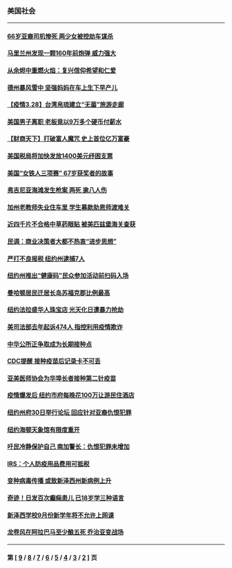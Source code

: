 ### 美国社会
---
#### [66岁亚裔司机惨死 两少女被控劫车谋杀](../../pages/ncid1078160/n12841600.md) 
#### [马里兰州发现一颗160年前炮弹 威力强大](../../pages/ncid1078160/n12841530.md) 
#### [从余烬中重燃火焰：复兴信仰希望和仁爱](../../pages/ncid1078160/n12841110.md) 
#### [德州暴风雪中 坚强妈妈在车上生下早产儿](../../pages/ncid1078160/n12841109.md) 
#### [【疫情3.28】台湾帛琉建立“无菌”旅游走廊](../../pages/ncid1078160/n12840844.md) 
#### [美国男子离职 老板竟以9万多个硬币付薪水](../../pages/ncid1078160/n12840882.md) 
#### [【财商天下】打破富人魔咒 史上首位亿万富豪](../../pages/ncid1078160/n12839719.md) 
#### [美国税局将加快发放1400美元纾困支票](../../pages/ncid1078160/n12840164.md) 
#### [美国“女铁人三项赛” 67岁获奖者的故事](../../pages/ncid1078160/n12839975.md) 
#### [弗吉尼亚海滩发生枪案 两死 逾八人伤](../../pages/ncid1078160/n12840077.md) 
#### [加州老教师失业住车里 学生募款助恩师渡难关](../../pages/ncid1078160/n12839488.md) 
#### [近四千片不合格中草药眼贴 被美匹兹堡海关查获](../../pages/ncid1078160/n12839245.md) 
#### [民调：商业决策者大都不热衷“进步思想”](../../pages/ncid1078160/n12839216.md) 
#### [严打不良报税 纽约州逮捕7人](../../pages/ncid1078160/n12839207.md) 
#### [纽约州推出“健康码”民众参加活动前扫码入场](../../pages/ncid1078160/n12839210.md) 
#### [曼哈顿居民迁居长岛苏福克郡比例最高](../../pages/ncid1078160/n12839242.md) 
#### [纽约法拉盛华人珠宝店 光天化日遭暴力抢劫](../../pages/ncid1078160/n12839285.md) 
#### [美司法部去年起诉474人 指控利用疫情欺诈](../../pages/ncid1078160/n12839107.md) 
#### [中华公所正争取成为长期接种点](../../pages/ncid1078160/n12839189.md) 
#### [CDC提醒 接种疫苗后记录卡不可丢](../../pages/ncid1078160/n12839197.md) 
#### [亚美医师协会为华埠长者接种第二针疫苗](../../pages/ncid1078160/n12839202.md) 
#### [疫情爆发后 纽约市府每晚花100万让游民住酒店](../../pages/ncid1078160/n12839213.md) 
#### [纽约州府30日举行论坛 回应针对亚裔仇恨犯罪](../../pages/ncid1078160/n12839219.md) 
#### [纽约海顿天象馆有限度重开](../../pages/ncid1078160/n12839239.md) 
#### [吁民冷静保护自己 南加警长：仇恨犯罪未增加](../../pages/ncid1078160/n12839100.md) 
#### [IRS：个人防疫用品费用可抵税](../../pages/ncid1078160/n12838880.md) 
#### [变种病毒传播 或致新泽西州新病例上升](../../pages/ncid1078160/n12836723.md) 
#### [奇迹！日发百次癫痫患儿 已18岁学三种语言](../../pages/ncid1078160/n12837883.md) 
#### [新泽西学校9月份新学年将不允许上网课](../../pages/ncid1078160/n12836707.md) 
#### [龙卷风在阿拉巴马至少酿五死 乔治亚变战场](../../pages/ncid1078160/n12838043.md) 

---
#### 第 [ [9](./9.md) / [8](./8.md) / [7](./7.md) / [6](./6.md) / [5](./5.md) / [4](./4.md) / [3](./3.md) / [2](./2.md) ] 页
